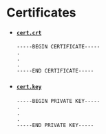 # Certificates

- #### [`cert.crt`](cert.crt)

  ```
  -----BEGIN CERTIFICATE-----
  .
  .
  .
  -----END CERTIFICATE-----
  ```

- #### [`cert.key`](cert.key)

  ```
  -----BEGIN PRIVATE KEY-----
  .
  .
  .
  -----END PRIVATE KEY-----
  ```
